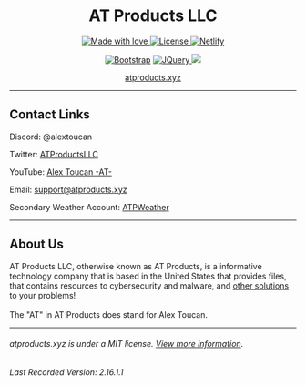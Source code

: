 <div align="center">
  <h1> AT Products LLC </h1>
<p>
  <a href="#">
    <img src="https://img.shields.io/badge/made%20with-love-E760A4.svg" alt="Made with love">
  </a>   <a href="https://opensource.org/licenses/MIT" target="_blank">
    <img src="https://img.shields.io/badge/license-MIT-green.svg" alt="License">
  </a> <a href="https://app.netlify.com/sites/atproducts/deploys"><img src="https://api.netlify.com/api/v1/badges/faf5f3b5-bf03-457d-9deb-dbfc4d3b55ee/deploy-status" alt="Netlify"></a>
</p>
 <a href="https://getbootstrap.com"><img src="https://img.shields.io/badge/bootstrap-%238511FA.svg?style=for-the-badge&logo=bootstrap&logoColor=white" alt="Bootstrap"></a> 
  <a href="https://jquery.com/" target="_blank">
    <img src="https://img.shields.io/badge/jquery-%230769AD.svg?style=for-the-badge&logo=jquery&logoColor=white" alt="JQuery">
  </a>
  <a href="https://github.com/dependabot"><img src="https://img.shields.io/badge/dependabot-025E8C?style=for-the-badge&logo=dependabot&logoColor=white"></a>
</p>
  <a href="https://atproducts.xyz">atproducts.xyz</a></div>
<hr>
<h2>Contact Links</h2>
<p>Discord: @alextoucan</p>
<p>Twitter: <a href="https://twitter.com/ATProductsLLC">ATProductsLLC</a></p>
<p>YouTube: <a href="https://youtube.com/c/AlexToucanAT">Alex Toucan -AT-</a></p>
<p>Email: <a href="mailto:support@atproducts.xyz">support@atproducts.xyz</a></p>
<p>Secondary Weather Account: <a href="https://twitter.com/ATPWeather">ATPWeather</a></p>
<hr>
<h2>About Us</h2>
AT Products LLC, otherwise known as AT Products, is a informative technology company that is based in the United States that provides files, that contains resources to cybersecurity and malware, and <a href="https://atproducts.xyz/paid">other solutions</a> to your problems!<br><br>
The "AT" in AT Products does stand for Alex Toucan.
<hr>
<h6>atproducts.xyz is under a MIT license. <a href="https://atproducts.xyz/licenses#ours">View more information</a>.
<h6>Last Recorded Version: 2.16.1.1</h6>
